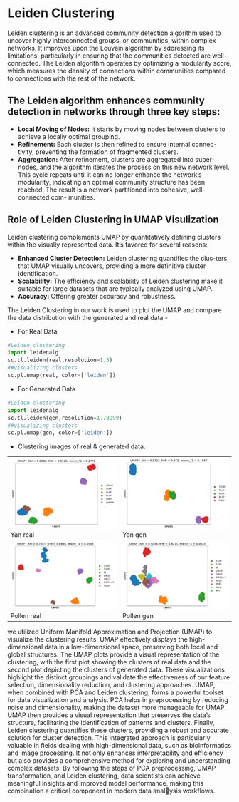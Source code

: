 # Leiden Clustering
Leiden clustering is an advanced community detection algorithm used to uncover highly interconnected groups, or communities, within complex networks. It improves upon the Louvain algorithm by addressing its limitations, particularly in ensuring that the communities detected are well-connected. The Leiden algorithm operates by optimizing a modularity score, which measures the density of connections within communities compared to connections with the rest of the network. 

## The Leiden algorithm enhances community detection in networks through three key steps:

- **Local Moving of Nodes:** It starts by moving nodes between clusters
to achieve a locally optimal grouping.
- **Refinement:** Each cluster is then refined to ensure internal connec-
tivity, preventing the formation of fragmented clusters.
- **Aggregation:** After refinement, clusters are aggregated into super-
nodes, and the algorithm iterates the process on this new network
level. This cycle repeats until it can no longer enhance the network’s
modularity, indicating an optimal community structure has been reached.
The result is a network partitioned into cohesive, well-connected com-
munities.

## Role of Leiden Clustering in UMAP Visulization

Leiden clustering complements UMAP by quantitatively defining clusters within the visually represented data. It’s favored for several reasons:
- **Enhanced Cluster Detection:** Leiden clustering quantifies the clus-ters that UMAP visually uncovers, providing a more definitive cluster identification.
- **Scalability:** The efficiency and scalability of Leiden clustering make it suitable for large datasets that are typically analyzed using UMAP.
- **Accuracy:** Offering greater accuracy and robustness.

The Leiden Clustering in our work is used to plot the UMAP and compare the data distribution with the generated and real data - 
- For Real Data

``` python
#Leiden clustering
import leidenalg
sc.tl.leiden(real,resolution=1.5)
##visualizing clusters
sc.pl.umap(real, color=['leiden'])
```
- For Generated Data

``` python
#Leiden clustering
import leidenalg
sc.tl.leiden(gen,resolution=1.78999)
##visualizing clusters
sc.pl.umap(gen, color=['leiden'])
```
- Clustering images of real & generated data:

<table>
  <tr>
    <td><img src="https://raw.githubusercontent.com/RitwikGanguly/GARAGE/refs/heads/main/docs/images/real_umap_gatgat_yan_k_30_cv2_actual_labels.pdf" alt="Image 1" width="300"/><br>Yan real</td>
    <td><img src="https://raw.githubusercontent.com/RitwikGanguly/GARAGE/refs/heads/main/docs/images/generated_umap_gatgat_yan_k_30_cv2_actual_labels.pdf" alt="Image 2" width="300"/><br>Yan gen</td>
  </tr>
  <tr>
    <td><img src="https://raw.githubusercontent.com/RitwikGanguly/GARAGE/refs/heads/main/docs/images/real_umap_gatgan_pollen_cv2_actual_label%20(1).pdf" alt="Image 5" width="300"/><br>Pollen real</td>
    <td><img src="https://raw.githubusercontent.com/RitwikGanguly/GARAGE/refs/heads/main/docs/images/generated_umap_gatgat_pollen_k_10_cv2_actual_labels.pdf" alt="Image 6" width="300"/><br>Pollen gen</td>
  </tr>
</table>

we utilized Uniform Manifold Approximation and Projection (UMAP) to visualize the clustering results. UMAP effectively displays the high-dimensional data in a low-dimensional space, preserving both local and global structures. The UMAP plots provide a visual representation of the clustering, with the first plot showing the clusters of real data and the second plot depicting the clusters of generated data. These visualizations highlight the distinct groupings and validate the effectiveness of our feature selection, dimensionality reduction, and clustering approaches. UMAP, when combined with PCA and Leiden clustering, forms a powerful toolset for data visualization and analysis. PCA helps in preprocessing by reducing noise and  dimensionality, making the dataset more manageable for UMAP. UMAP then provides a visual representation that preserves the data’s structure, facilitating the identification of patterns and clusters. Finally, Leiden clustering quantifies these clusters, providing a robust and accurate solution for cluster detection. This integrated approach is particularly valuable in fields dealing with high-dimensional data, such as bioinformatics and image processing. It not only enhances interpretability and efficiency but also provides a comprehensive method for exploring and understanding complex datasets. By following the steps of PCA preprocessing, UMAP transformation, and Leiden clustering, data scientists can achieve meaningful insights and improved model performance, making this combination a critical component in modern data analysis workflows.

